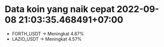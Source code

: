 # Data koin yang naik cepat 2022-09-08 21:03:35.468491+07:00

* FORTH_USDT -> Meningkat 4.87%
* LAZIO_USDT -> Meningkat 4.57%
